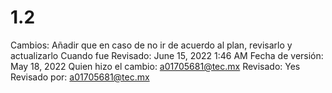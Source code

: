 # 1.2

Cambios: Añadir que en caso de no ir de acuerdo al plan, revisarlo y actualizarlo
Cuando fue Revisado: June 15, 2022 1:46 AM
Fecha de  versión: May 18, 2022
Quien hizo el cambio: a01705681@tec.mx
Revisado: Yes
Revisado por: a01705681@tec.mx